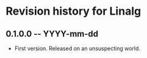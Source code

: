 # Revision history for Linalg

## 0.1.0.0 -- YYYY-mm-dd

* First version. Released on an unsuspecting world.
